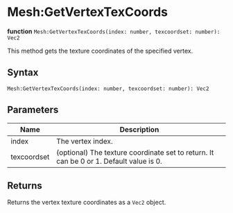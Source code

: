 # Mesh:GetVertexTexCoords

**function** `Mesh:GetVertexTexCoords(index: number, texcoordset: number): Vec2`

This method gets the texture coordinates of the specified vertex.

## Syntax

`Mesh:GetVertexTexCoords(index: number, texcoordset: number): Vec2`

## Parameters

| Name | Description |
|------|-------------|
| index | The vertex index. |
| texcoordset | (optional) The texture coordinate set to return. It can be 0 or 1. Default value is 0. |

## Returns

Returns the vertex texture coordinates as a `Vec2` object.
